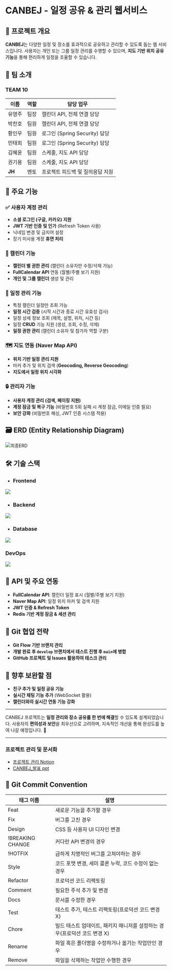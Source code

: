 # CANBEJ - 일정 공유 & 관리 웹서비스

## :pushpin: 프로젝트 개요
**CANBEJ**는 다양한 일정 및 장소를 효과적으로 공유하고 관리할 수 있도록 돕는 웹 서비스입니다. 사용자는 개인 또는 그룹 일정 관리를 수행할 수 있으며, **지도 기반 위치 공유 기능**을 통해 편리하게 일정을 조율할 수 있습니다.

## :busts_in_silhouette: 팀 소개
### **TEAM 10**
| 이름     | 역할               | 담당 업무                        |
|---------|------------------|-------------------------------|
| 유영주 | 팀장              | 캘린더 API, 전체 연결 담당      |
| 박찬호   | 팀원              | 캘린더 API, 전체 연결 담당      |
| 황인우   | 팀원              | 로그인 (Spring Security) 담당  |
| 민태희   | 팀원              | 로그인 (Spring Security) 담당  |
| 김혜윤   | 팀원              | 스케줄, 지도 API 담당          |
| 권기용   | 팀원              | 스케줄, 지도 API 담당          |
| **JH**   | 멘토              | 프로젝트 피드백 및 질의응답 지원 |

## :dart: 주요 기능
### **:white_check_mark: 사용자 계정 관리**
- **소셜 로그인 (구글, 카카오) 지원**
- **JWT 기반 인증 및 인가** (Refresh Token 사용)
- 닉네임 변경 및 금지어 설정
- 장기 미사용 계정 **휴면 처리**

### **:calendar: 캘린더 기능**
- **캘린더 별 권한 관리** (캘린더 소유자만 수정/삭제 가능)
- **FullCalendar API** 연동 (월별/주별 보기 지원)
- **개인 및 그룹 캘린더** 생성 및 관리

### **:pushpin: 일정 관리 기능**
- 특정 캘린더 일정만 조회 가능
- **일정 시간 검증** (시작 시간과 종료 시간 유효성 검사)
- 일정 상세 정보 조회 (제목, 설명, 위치, 시간 등)
- 일정 **CRUD** 기능 지원 (생성, 조회, 수정, 삭제)
- **일정 권한 관리** (캘린더 소유자 및 참가자 역할 구분)

### **:world_map: 지도 연동 (Naver Map API)**
- **위치 기반 일정 관리 지원**
- 마커 추가 및 위치 검색 (**Geocoding, Reverse Geocoding**)
- **지도에서 일정 위치 시각화**

### **:lock: 관리자 기능**
- **사용자 계정 관리 (검색, 페이징 지원)**
- **계정 잠금 및 복구 기능** (비밀번호 5회 실패 시 계정 잠금, 이메일 인증 필요)
- **보안 강화** (비밀번호 해싱, JWT 인증 시스템 적용)

## :card_file_box: ERD (Entity Relationship Diagram)
![최종ERD](https://github.com/user-attachments/assets/36de3922-e62b-4e69-afb8-6b80571bdcad)


## :hammer_and_wrench: 기술 스택
- ### **Frontend**
<img src="https://skillicons.dev/icons?i=nextjs,react,typescript,tailwind" />


- ### **Backend**
<img src="https://skillicons.dev/icons?i=java,spring,hibernate" />


- ### **Database**
<img src="https://skillicons.dev/icons?i=redis, h2" />


### **DevOps**
<img src="https://skillicons.dev/icons?i=gradle,github" />


## :pushpin: API 및 주요 연동
- **FullCalendar API**: 캘린더 일정 표시 (월별/주별 보기 지원)
- **Naver Map API**: 일정 위치 마커 및 검색 지원
- **JWT 인증 & Refresh Token**
- **Redis 기반 계정 잠금 & 세션 관리**

## :link: Git 협업 전략
- **Git Flow 기반 브랜치 관리**
- **개발 완료 후 `develop` 브랜치에서 테스트 진행 후 `main`에 병합**
- **GitHub 프로젝트 및 Issues 활용하여 태스크 관리**

## :rocket: 향후 보완할 점
- **친구 추가 및 일정 공유 기능**
- **실시간 채팅 기능 추가** (WebSocket 활용)
- **캘린더와의 실시간 연동 기능 강화**

---

CANBEJ 프로젝트는 **일정 관리와 장소 공유를 한 번에 해결**할 수 있도록 설계되었습니다. 사용자의 **편의성과 보안**을 최우선으로 고려하며, 지속적인 개선을 통해 완성도를 높여 나갈 예정입니다. :dart:

---

### 프로젝트 관리 및 문서화
- [프로젝트 관리 Notion](https://www.notion.so/10-5d52f2cbeb374740874572de5fea184b?pvs=4)
- [CANBEJ_발표 ppt](https://github.com/user-attachments/files/18776426/CANBEJ_._.MAX.pdf)


## 📄 Git Commit Convention
| 태그 이름 | 설명 |
| --- | --- |
| Feat | 새로운 기능을 추가할 경우 |
| Fix | 버그를 고친 경우 |
| Design | CSS 등 사용자 UI 디자인 변경 |
| !BREAKING CHANGE | 커다란 API 변경의 경우 |
| !HOTFIX | 급하게 치명적인 버그를 고쳐야하는 경우 |
| Style | 코드 포맷 변경, 세미 콜론 누락, 코드 수정이 없는 경우 |
| Refactor | 프로덕션 코드 리팩토링 |
| Comment | 필요한 주석 추가 및 변경 |
| Docs | 문서를 수정한 경우 |
| Test | 테스트 추가, 테스트 리팩토링(프로덕션 코드 변경 X) |
| Chore | 빌드 태스트 업데이트, 패키지 매니저를 설정하는 경우(프로덕션 코드 변경 X) |
| Rename | 파일 혹은 폴더명을 수정하거나 옮기는 작업만인 경우 |
| Remove | 파일을 삭제하는 작업만 수행한 경우 |



